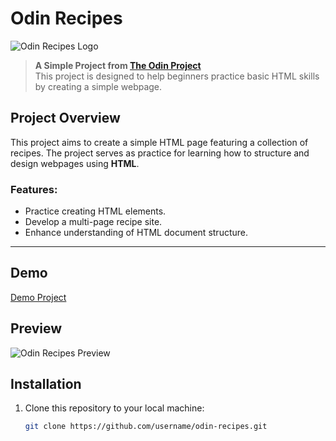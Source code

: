 # Odin Recipes

![Odin Recipes Logo](https://via.placeholder.com/600x200.png?text=Odin+Recipes)

> **A Simple Project from [The Odin Project](https://www.theodinproject.com/)**  
> This project is designed to help beginners practice basic HTML skills by creating a simple webpage.

## Project Overview
This project aims to create a simple HTML page featuring a collection of recipes. The project serves as practice for learning how to structure and design webpages using **HTML**.

### Features:
- Practice creating HTML elements.
- Develop a multi-page recipe site.
- Enhance understanding of HTML document structure.

---
## Demo 
 [Demo Project](https://umaruu199chan.github.io/odin-recipes)

## Preview

![Odin Recipes Preview](https://via.placeholder.com/800x400.png?text=Project+Preview)

## Installation

1. Clone this repository to your local machine:
   ```bash
   git clone https://github.com/username/odin-recipes.git


